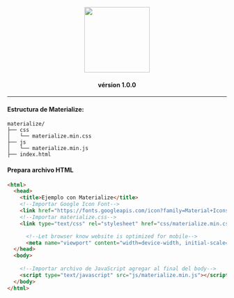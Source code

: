 <p align="center">
  <a href="http://materializecss.com/">
    <img src="http://materializecss.com/res/materialize.svg" width="150">
  </a>
</p>

<h4 aligN="center">vérsion 1.0.0</h4>

---

#### Estructura de Materialize: 
```console
materialize/
├── css
│   └── materialize.min.css
├── js
│   └── materialize.min.js
├── index.html
```

#### Prepara archivo HTML
```html
<html>
  <head>
    <title>Ejemplo con Materialize</title>
    <!--Importar Google Icon Font-->
    <link href="https://fonts.googleapis.com/icon?family=Material+Icons" rel="stylesheet">
    <!--Importar materialize.css-->
    <link type="text/css" rel="stylesheet" href="css/materialize.min.css"  media="screen,projection"/>

      <!--Let browser know website is optimized for mobile-->
      <meta name="viewport" content="width=device-width, initial-scale=1.0"/>
  </head>
  <body>
    
    <!--Importar archivo de JavaScript agregar al final del body-->
    <script type="text/javascript" src="js/materialize.min.js"></script>
  </body>
</html>
```